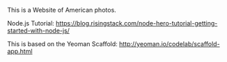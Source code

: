 This is a Website of American photos.

Node.js Tutorial:
https://blog.risingstack.com/node-hero-tutorial-getting-started-with-node-js/

This is based on the Yeoman Scaffold:
http://yeoman.io/codelab/scaffold-app.html